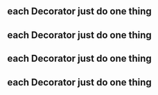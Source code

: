 ## each Decorator just do one thing

## each Decorator just do one thing

## each Decorator just do one thing

## each Decorator just do one thing 
